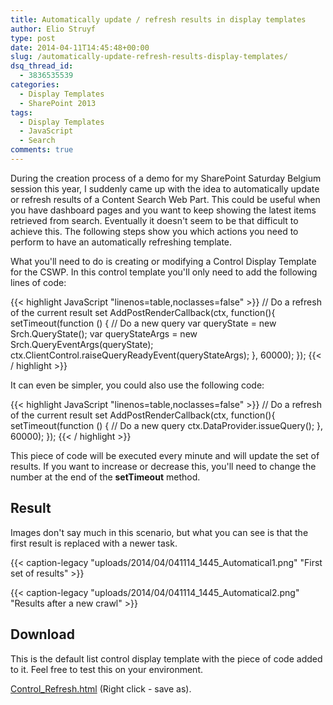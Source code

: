 ```yaml
---
title: Automatically update / refresh results in display templates
author: Elio Struyf
type: post
date: 2014-04-11T14:45:48+00:00
slug: /automatically-update-refresh-results-display-templates/
dsq_thread_id:
  - 3836535539
categories:
  - Display Templates
  - SharePoint 2013
tags:
  - Display Templates
  - JavaScript
  - Search
comments: true
---
```


During the creation process of a demo for my SharePoint Saturday Belgium session this year, I suddenly came up with the idea to automatically update or refresh results of a Content Search Web Part. This could be useful when you have dashboard pages and you want to keep showing the latest items retrieved from search. Eventually it doesn't seem to be that difficult to achieve this. The following steps show you which actions you need to perform to have an automatically refreshing template.

What you'll need to do is creating or modifying a Control Display Template for the CSWP. In this control template you'll only need to add the following lines of code:

{{< highlight JavaScript "linenos=table,noclasses=false" >}}
// Do a refresh of the current result set
AddPostRenderCallback(ctx, function(){
  setTimeout(function () {
    // Do a new query
    var queryState = new Srch.QueryState();
    var queryStateArgs = new Srch.QueryEventArgs(queryState);
    ctx.ClientControl.raiseQueryReadyEvent(queryStateArgs);
  }, 60000);
});
{{< / highlight >}}

It can even be simpler, you could also use the following code:

{{< highlight JavaScript "linenos=table,noclasses=false" >}}
// Do a refresh of the current result set
AddPostRenderCallback(ctx, function(){
  setTimeout(function () {
    // Do a new query
    ctx.DataProvider.issueQuery();
  }, 60000);
});
{{< / highlight >}}

This piece of code will be executed every minute and will update the set of results. If you want to increase or decrease this, you'll need to change the number at the end of the **setTimeout** method.

## Result

Images don't say much in this scenario, but what you can see is that the first result is replaced with a newer task.

{{< caption-legacy "uploads/2014/04/041114_1445_Automatical1.png" "First set of results" >}}

{{< caption-legacy "uploads/2014/04/041114_1445_Automatical2.png" "Results after a new crawl" >}}

## Download

This is the default list control display template with the piece of code added to it. Feel free to test this on your environment.

[Control_Refresh.html](/uploads/2014/04/Control_Refresh.html) (Right click - save as).